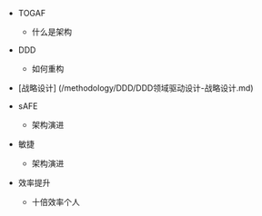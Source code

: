 * TOGAF     
    * 什么是架构  

* DDD   
    * 如何重构 
* [战略设计] (/methodology/DDD/DDD领域驱动设计-战略设计.md)
    
* sAFE
    * 架构演进 

* 敏捷
    * 架构演进  

* 效率提升
    * 十倍效率个人   